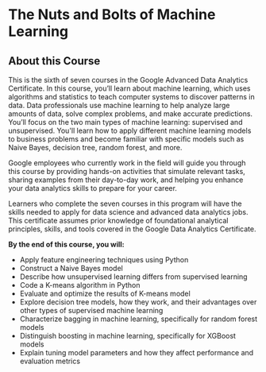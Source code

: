 # The Nuts and Bolts of Machine Learning

## About this Course

This is the sixth of seven courses in the Google Advanced Data Analytics Certificate. In this course, you’ll learn about machine learning, which uses algorithms and statistics to teach computer systems to discover patterns in data. Data professionals use machine learning to help analyze large amounts of data, solve complex problems, and make accurate predictions. You’ll focus on the two main types of machine learning: supervised and unsupervised. You'll learn how to apply different machine learning models to business problems and become familiar with specific models such as Naive Bayes, decision tree, random forest, and more.

Google employees who currently work in the field will guide you through this course by providing hands-on activities that simulate relevant tasks, sharing examples from their day-to-day work, and helping you enhance your data analytics skills to prepare for your career.

Learners who complete the seven courses in this program will have the skills needed to apply for data science and advanced data analytics jobs. This certificate assumes prior knowledge of foundational analytical principles, skills, and tools covered in the Google Data Analytics Certificate.

**By the end of this course, you will:**

- Apply feature engineering techniques using Python
- Construct a Naive Bayes model
- Describe how unsupervised learning differs from supervised learning
- Code a K-means algorithm in Python
- Evaluate and optimize the results of K-means model
- Explore decision tree models, how they work, and their advantages over other types of supervised machine learning
- Characterize bagging in machine learning, specifically for random forest models
- Distinguish boosting in machine learning, specifically for XGBoost models
- Explain tuning model parameters and how they affect performance and evaluation metrics